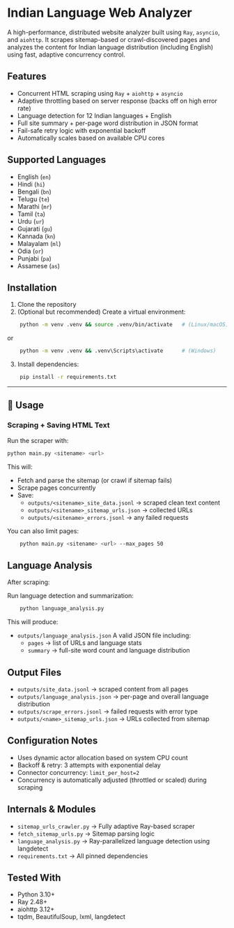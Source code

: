# Indian Language Web Analyzer

A high-performance, distributed website analyzer built using `Ray`, `asyncio`, and `aiohttp`. It scrapes sitemap-based or crawl-discovered pages and analyzes the content for Indian language distribution (including English) using fast, adaptive concurrency control.

## Features

- Concurrent HTML scraping using `Ray` + `aiohttp` + `asyncio`
- Adaptive throttling based on server response (backs off on high error rate)
- Language detection for 12 Indian languages + English
- Full site summary + per-page word distribution in JSON format
- Fail-safe retry logic with exponential backoff
- Automatically scales based on available CPU cores

## Supported Languages

- English (`en`)
- Hindi (`hi`)
- Bengali (`bn`)
- Telugu (`te`)
- Marathi (`mr`)
- Tamil (`ta`)
- Urdu (`ur`)
- Gujarati (`gu`)
- Kannada (`kn`)
- Malayalam (`ml`)
- Odia (`or`)
- Punjabi (`pa`)
- Assamese (`as`)

## Installation

1. Clone the repository
2. (Optional but recommended) Create a virtual environment:
```bash
    python -m venv .venv && source .venv/bin/activate   # (Linux/macOS)
```
or
```bash
    python -m venv .venv && .venv\Scripts\activate      # (Windows)
```
3. Install dependencies:
```bash
    pip install -r requirements.txt
```
---

## 🏃 Usage

### Scraping + Saving HTML Text

Run the scraper with:

```bash
python main.py <sitename> <url>
```

This will:
- Fetch and parse the sitemap (or crawl if sitemap fails)
- Scrape pages concurrently
- Save:
  - `outputs/<sitename>_site_data.jsonl`    → scraped clean text content
  - `outputs/<sitename>_sitemap_urls.json`  → collected URLs
  - `outputs/<sitename>_errors.jsonl`       → any failed requests

You can also limit pages:

```bash
    python main.py <sitename> <url> --max_pages 50
```

## Language Analysis

After scraping:

Run language detection and summarization:

```bash
    python language_analysis.py
```

This will produce:

- `outputs/language_analysis.json`
  A valid JSON file including:
  - `pages`   → list of URLs and language stats
  - `summary` → full-site word count and language distribution

## Output Files

- `outputs/site_data.jsonl`           → scraped content from all pages
- `outputs/language_analysis.json`    → per-page and overall language distribution
- `outputs/scrape_errors.jsonl`       → failed requests with error type
- `outputs/<name>_sitemap_urls.json`  → URLs collected from sitemap

## Configuration Notes

- Uses dynamic actor allocation based on system CPU count
- Backoff & retry: 3 attempts with exponential delay
- Connector concurrency: `limit_per_host=2`
- Concurrency is automatically adjusted (throttled or scaled) during scraping

## Internals & Modules

- `sitemap_urls_crawler.py` → Fully adaptive Ray-based scraper
- `fetch_sitemap_urls.py`   → Sitemap parsing logic
- `language_analysis.py`    → Ray-parallelized language detection using langdetect
- `requirements.txt`        → All pinned dependencies

## Tested With

- Python 3.10+
- Ray 2.48+
- aiohttp 3.12+
- tqdm, BeautifulSoup, lxml, langdetect

